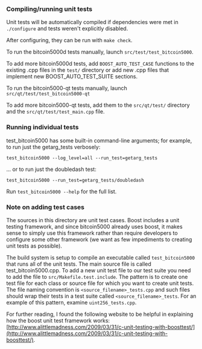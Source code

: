 ### Compiling/running unit tests

Unit tests will be automatically compiled if dependencies were met in `./configure`
and tests weren't explicitly disabled.

After configuring, they can be run with `make check`.

To run the bitcoin5000d tests manually, launch `src/test/test_bitcoin5000`.

To add more bitcoin5000d tests, add `BOOST_AUTO_TEST_CASE` functions to the existing
.cpp files in the `test/` directory or add new .cpp files that
implement new BOOST_AUTO_TEST_SUITE sections.

To run the bitcoin5000-qt tests manually, launch `src/qt/test/test_bitcoin5000-qt`

To add more bitcoin5000-qt tests, add them to the `src/qt/test/` directory and
the `src/qt/test/test_main.cpp` file.

### Running individual tests

test_bitcoin5000 has some built-in command-line arguments; for
example, to run just the getarg_tests verbosely:

    test_bitcoin5000 --log_level=all --run_test=getarg_tests

... or to run just the doubledash test:

    test_bitcoin5000 --run_test=getarg_tests/doubledash

Run `test_bitcoin5000 --help` for the full list.

### Note on adding test cases

The sources in this directory are unit test cases.  Boost includes a
unit testing framework, and since bitcoin5000 already uses boost, it makes
sense to simply use this framework rather than require developers to
configure some other framework (we want as few impediments to creating
unit tests as possible).

The build system is setup to compile an executable called `test_bitcoin5000`
that runs all of the unit tests.  The main source file is called
test_bitcoin5000.cpp. To add a new unit test file to our test suite you need 
to add the file to `src/Makefile.test.include`. The pattern is to create 
one test file for each class or source file for which you want to create 
unit tests.  The file naming convention is `<source_filename>_tests.cpp` 
and such files should wrap their tests in a test suite 
called `<source_filename>_tests`. For an example of this pattern, 
examine `uint256_tests.cpp`.

For further reading, I found the following website to be helpful in
explaining how the boost unit test framework works:
[http://www.alittlemadness.com/2009/03/31/c-unit-testing-with-boosttest/](http://www.alittlemadness.com/2009/03/31/c-unit-testing-with-boosttest/).
